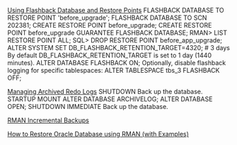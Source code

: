 [Using Flashback Database and Restore Points](https://docs.oracle.com/cd/E11882_01/backup.112/e10642/flashdb.htm#BRADV71000)
FLASHBACK DATABASE TO RESTORE POINT 'before_upgrade';
FLASHBACK DATABASE TO SCN 202381;
CREATE RESTORE POINT before_upgrade;
CREATE RESTORE POINT before_upgrade GUARANTEE FLASHBACK DATABASE;
RMAN> LIST RESTORE POINT ALL;
SQL> DROP RESTORE POINT before_app_upgrade;
ALTER SYSTEM SET DB_FLASHBACK_RETENTION_TARGET=4320; # 3 days
By default DB_FLASHBACK_RETENTION_TARGET is set to 1 day (1440 minutes).
ALTER DATABASE FLASHBACK ON;
Optionally, disable flashback logging for specific tablespaces:
ALTER TABLESPACE tbs_3 FLASHBACK OFF;

[Managing Archived Redo Logs](https://docs.oracle.com/cd/B19306_01/server.102/b14231/archredo.htm)
SHUTDOWN
Back up the database.
STARTUP MOUNT
ALTER DATABASE ARCHIVELOG;
ALTER DATABASE OPEN;
SHUTDOWN IMMEDIATE
Back up the database.

[RMAN Incremental Backups](https://docs.oracle.com/cd/B19306_01/backup.102/b14192/bkup004.htm)

[How to Restore Oracle Database using RMAN (with Examples)](https://www.thegeekstuff.com/2014/11/oracle-rman-restore/)